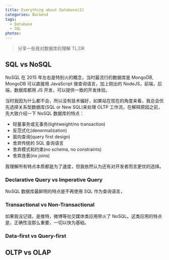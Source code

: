 ```yaml
---
title: Everything about Database(2)
categories: Backend
tags: 
  - Database
  - SQL
photos:
---
```


> 分享一些我对数据库的理解 TL;DR

## SQL vs NoSQL
NoSQL 在 2015 年左右是特别火的概念，当时最流行的数据库是 MongoDB, MongoDB 可以直接用 JavaScript 做查询语言，加上刚出的 NodeJS，前端，后端，数据库都用 JS 开发，可以提供一致的开发体验。

当时我因为什么都不会，所以没有技术偏好，如果站在现在的角度来看，我总会优先选择关系型数据库(SQL or New SQL)来处理 OLTP 工作流，在解释原因之前，先大致介绍一下 NoSQL 数据库的特点：
- 轻量事务或无事务(lightweight/no transaction)
- 反范式化(denormalization)
- 面向查询(query first design)
- 舍弃传统的 SQL 查询语言
- 舍弃模式和约束(no schema, no constraints)
- 舍弃连表(no joins)

我理解所有特点本质都是为了速度，但我依然认为还有对开发者而言更优的选择。

### Declarative Query vs Imperative Query
NoSQL 数据库最鲜明的特点是不再使用 SQL 作为查询语言，

### Transactional vs Non-Transactional
如果我没记错，是推特，微博等社交媒体类应用带火了 NoSQL。这类应用的特点是，正确性没那么重要，一切以快为基础。

### Data-first vs Query-first

## OLTP vs OLAP
